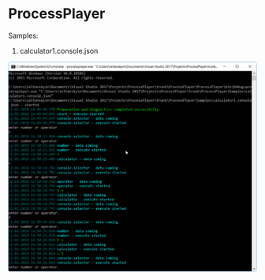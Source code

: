 # ProcessPlayer

Samples:

1. calculator1.console.json

<img width="1103" alt="calculator1.console" src="https://raw.githubusercontent.com/series6147/ProcessPlayer/master/ProcessPlayer/Samples/Images/calculator1.console.png?_sm_au_=iFV115PVkfJJtQ3P">
